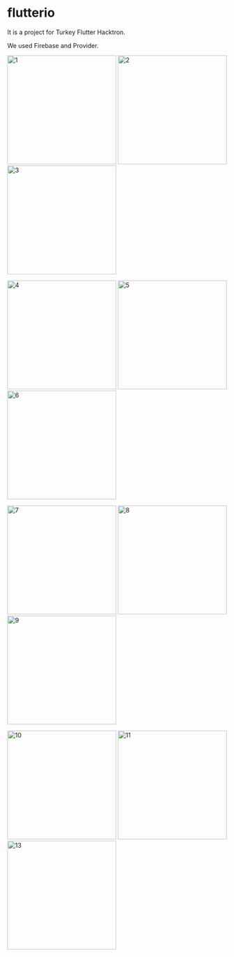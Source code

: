 # flutterio

It is a project for Turkey Flutter Hacktron. 

We used Firebase and Provider.

<img width="250" alt="1" src="https://user-images.githubusercontent.com/13748518/110828302-f36ba700-82a7-11eb-9743-9a9e5d266063.png"> <img width="250" alt="2" src="https://user-images.githubusercontent.com/13748518/110828309-f5356a80-82a7-11eb-96b6-bb05644d9254.png"> <img width="250" alt="3" src="https://user-images.githubusercontent.com/13748518/110828315-f6ff2e00-82a7-11eb-8c95-60f2e239ee06.png">

<img width="250" alt="4" src="https://user-images.githubusercontent.com/13748518/110828323-f9fa1e80-82a7-11eb-9357-86ca36b67278.png"> <img width="250" alt="5" src="https://user-images.githubusercontent.com/13748518/110828335-fe263c00-82a7-11eb-8634-337e54f670d8.png"> <img width="250" alt="6" src="https://user-images.githubusercontent.com/13748518/110828374-08483a80-82a8-11eb-9ed6-4035dbebd547.png">

<img width="250" alt="7" src="https://user-images.githubusercontent.com/13748518/110828383-0aaa9480-82a8-11eb-9964-53643d44b39a.png"> <img width="250" alt="8" src="https://user-images.githubusercontent.com/13748518/110828394-0c745800-82a8-11eb-834a-1ee68fb990b9.png"> <img width="250" alt="9" src="https://user-images.githubusercontent.com/13748518/110828396-0da58500-82a8-11eb-83bb-cda98d60680c.png">

<img width="250" alt="10" src="https://user-images.githubusercontent.com/13748518/110828399-0ed6b200-82a8-11eb-98ea-530803643982.png"> <img width="250" alt="11" src="https://user-images.githubusercontent.com/13748518/110828406-1007df00-82a8-11eb-85bf-cf35919fce5a.png"> <img width="250" alt="13" src="https://user-images.githubusercontent.com/13748518/110828430-1433fc80-82a8-11eb-8549-fcbf822194ab.png">
